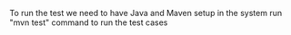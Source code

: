 To run the test we need to have Java and Maven setup in the system 
run "mvn test" command to run the test cases
